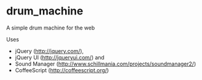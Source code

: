drum_machine
============

A simple drum machine for the web

Uses
- jQuery (http://jquery.com/),
- jQuery UI (http://jqueryui.com/) and
- Sound Manager (http://www.schillmania.com/projects/soundmanager2/)
- CoffeeScript (http://coffeescript.org/)

